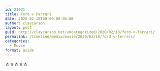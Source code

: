 ```yaml
---
id: 21021
title: Ford v Ferrari
date: 2020-02-10T00:00:00-06:00
author: claycarson
layout: post
guid: http://claycarson.net/uncategorized/2020/02/10/ford-v-ferrari/
permalink: /timeline/media/movie/2020/02/10/ford-v-ferrari/
categories:
  - Movie
format: aside
---
```

<div class="media-details"></div>

<div class="media-creator"></div>

<div class="media-rating">☆☆☆☆☆</div>
